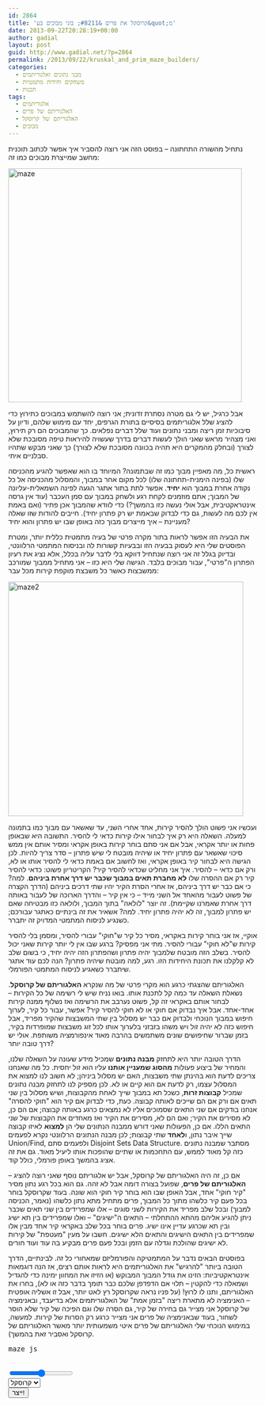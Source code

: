 ```yaml
---
id: 2864
title: 'קרוסקל את פרים &#8211; בוני מבוכים בע&quot;מ'
date: 2013-09-22T20:28:19+00:00
author: gadial
layout: post
guid: http://www.gadial.net/?p=2864
permalink: /2013/09/22/kruskal_and_prim_maze_builders/
categories:
  - מבני נתונים ואלגוריתמים
  - משחקים וחידות מתמטיות
  - תכנות
tags:
  - אלגוריתמים
  - האלגוריתם של פרים
  - האלגוריתם של קרוסקל
  - מבוכים
---
```

נתחיל מהשורה התחתונה &#8211; בפוסט הזה אני רוצה להסביר איך אפשר לכתוב תוכנית מחשב שמייצרת מבוכים כמו זה:

[<img src="http://www.gadial.net/wp-content/uploads/2013/09/maze.png" alt="maze" width="472" height="472" class="alignnone size-full wp-image-2865" />](http://www.gadial.net/wp-content/uploads/2013/09/maze.png)

אבל כרגיל, יש לי גם מטרה נסתרת זדונית; אני רוצה להשתמש במבוכים כתירוץ כדי להציג שלל אלגוריתמים בסיסיים בתורת הגרפים, יחד עם מימוש שלהם, ודיון על סיבוכיות זמן ריצה ומבני נתונים ועוד שלל דברים נפלאים. כך שהמבוכים הם רק תירוץ, ואני מצהיר מראש שאני הולך לעשות דברים בדרך שעשויה להיראות טיפה מסובכת שלא לצורך (ובחלק מהמקרים היא תהיה בכוונה מסובכת שלא לצורך) כך שאני מבקש שתהיו סבלניים איתי.

ראשית כל, מה מאפיין מבוך כמו זה שבתמונה? המיוחד בו הוא שאפשר להגיע מהכניסה שלו (בפינה הימנית-תחתונה שלו) לכל מקום אחר במבוך, והמסלול מהכניסה אל כל נקודה אחרת במבוך הוא **יחיד**. אפשר לתת בתור אתגר הגעה לפינה השמאלית-עליונה של המבוך; אתם מוזמנים לקחת רגע ולשחק במבוך עם סמן העכבר (עוד אין גרסה אינטראקטיבית, אבל אולי נעשה כזו בהמשך?) כדי לוודא שהמבוך אכן פתיר (ואם באמת אין לכם מה לעשות, גם כדי לבדוק שבאמת יש רק פתרון יחיד). חייבים להודות שזו שאלה מעניינת &#8211; איך מייצרים מבוך כזה באופן שבו יש פתרון והוא יחיד?

את הבעיה הזו אפשר לראות בתור מקרה פרטי של בעיה מתמטית כללית יותר, ומטרת הפוסטים שלי היא לעסוק בבעיה הזו ובבעיות קשורות לה ובניסוח המתמטי הרלוונטי, ובדיוק בגלל זה אני רוצה שנתחיל דווקא בלי לדבר עליה בכלל, אלא נציג את רעיון הפתרון ה"פרטי", עבור מבוכים בלבד. הגישה שלי היא כזו &#8211; אני מתחיל ממבוך שמורכב ממשבצות כאשר כל משבצת מוקפת קירות מכל עבר:

[<img src="http://www.gadial.net/wp-content/uploads/2013/09/maze2.png" alt="maze2" width="475" height="473" class="alignnone size-full wp-image-2867" />](http://www.gadial.net/wp-content/uploads/2013/09/maze2.png)

ועכשיו אני פשוט הולך להסיר קירות, אחד אחרי השני, עד שאשאר עם מבוך כמו בתמונה למעלה. השאלה היא רק איך לבחור אילו קירות כדאי לי להסיר. התשובה היא שבאופן פחות או יותר אקראי, אבל אם אני סתם בוחר קירות באופן אקראי ומסיר אותם אין ממש סיכוי שאשאר עם פתרון יחיד או שיהיה מובטח לי שיש פתרון &#8211; סדר צריך להיות. לכן הגישה היא לבחור קיר באופן אקראי, ואז לחשוב אם באמת כדאי לי להסיר אותו או לא, ורק אם כדאי &#8211; להסיר. איך אני מחליט שכדאי להסיר קיר? הקריטריון פשוט: כדאי להסיר קיר רק אם ההסרה שלו **לא מחברת תאים במבוך שכבר יש דרך אחרת ביניהם**. למה? כי אם כבר יש דרך ביניהם, אז אחרי הסרת הקיר יהיו שתי דרכים ביניהם (הדרך הקצרה של פשוט לעבור מהאחד אל השני מייד &#8211; כי אין קיר &#8211; והדרך הארוכה של לעבור באותה דרך אחרת שאמרנו שקיימת). זה יוצר "לולאה" בתוך המבוך, ולולאה כזו מבטיחה שאם יש פתרון למבוך, זה לא יהיה פתרון יחיד. למה? אשאיר את זה בינתיים כאתגר עבורכם; כשנגיע לניסוח המתמטי המדויק זה יתברר.

אוקיי, אז אני בוחר קירות באקראי, מסיר כל קיר ש"חוקי" עבורי להסיר, ומסמן בלי להסיר קירות ש"לא חוקי" עבורי להסיר. מתי אני מפסיק? ברגע שבו אין לי יותר קירות שאני יכול להסיר. בשלב הזה מובטח שלמבוך יהיה פתרון ושהפתרון הזה יהיה יחיד, כי בשום שלב לא קלקלנו את תכונת היחידות הזו. רגע, למה מובטח שיהיה פתרון? הנה לכם עוד אתגר שיתברר כשאגיע לניסוח המתמטי הפורמלי.

האלגוריתם שהצגתי כרגע הוא מקרי פרטי של מה שנקרא **האלגוריתם של קרוסקל**. נשאלת השאלה עד כמה קל לתכנת אותו. בואו נניח שיש לי רשימה של כל הקירות &#8211; לבחור אותם באקראי זה קל, פשוט נערבב את הרשימה ואז נשלוף ממנה קירות אחד-אחד. אבל איך נבדוק אם חוקי או לא חוקי להסיר קיר? אפשר, עבור כל קיר, לערוך חיפוש במבוך הנוכחי ולבדוק אם כבר יש מסלול בין שתי המשבצות שהקיר מפריד, אבל חיפוש כזה לא יהיה זול ויש משהו בזבזני בלערוך אותו לכל זוג משבצות שמופרדות בקיר, בזמן שברור שחיפושים שונים משתמשים בהרבה מאוד אינפורמציה משותפת. אולי יש דרך טובה יותר?

הדרך הטובה יותר היא לתחזק **מבנה נתונים** שמכיל מידע שעונה על השאלה שלנו, והמחיר של ביצוע פעולות **מהסוג שמעניין אותנו** עליו הוא זול יחסית. כל מה שאנחנו צריכים לדעת הוא בהינתן שתי משבצות, האם יש מסלול ביניהן; לא חשוב לנו למצוא את המסלול עצמו, רק לדעת אם הוא קיים או לא. לכן מספיק לנו לתחזק מבנה נתונים שמכיל **קבוצות זרות**, כשכל תא במבוך שייך לאחת מהקבוצות, ושיש מסלול בין שני תאים אם ורק אם הם שייכים לאותה קבוצה. כעת, כדי לבדוק אם קיר הוא "חוקי להסרה" אנחנו בודקים אם שני התאים שסמוכים אליו לא נמצאים כרגע באותה קבוצה; אם הם כן, לא מסירים את הקיר; ואם הם לא, מסירים את הקיר ואז מאחדים את הקבוצות של שני התאים הללו. אם כן, הפעולות שאני דורש ממבנה הנתונים שלי הן **למצוא** לאיזו קבוצה שייך איבר נתון, ו**לאחד** שתי קבוצות; לכן מבנה הנתונים הרלוונטי נקרא לפעמים Union/Find, ולפעמים סתם Disjoint Sets Data Structure. מסתבר שמבנה נתונים כזה קל מאוד לממש, עם התחכמות או שתיים שהופכות אותו ליעיל מאוד. גם את זה אציג בהמשך באופן פורמלי, כולל קוד.

אם כן, זה היה האלגוריתם של קרוסקל, אבל יש אלגוריתם נוסף שאני רוצה להציג &#8211; **האלגוריתם של פרים**, שפועל בצורה דומה אבל לא זהה. גם הוא בכל רגע נתון מסיר "קיר חוקי" אחד, אבל האופן שבו הוא בוחר קיר חוקי הוא שונה. בעוד שקרוסקל בוחר בכל פעם קיר כלשהו מתוך כל המבוך, פרים מתחיל מתא נתון כלשהו (נאמר, הכניסה למבוך) ובכל שלב מפריד את הקירות לשני סוגים &#8211; אלו שמפרידים בין שני תאים שכבר ניתן להגיע אליהם מהתא ההתחלתי &#8211; התאים ה"ישיגים" &#8211; ואלו שמפרידים בין תא ישיג ובין תא שכרגע עדיין אינו ישיג. פרים בוחר בכל שלב באקראי קיר אחד מבין אלו שמפרידים בין התאים הישיגים והתאים הלא ישיגים. חשבו על מעין "מעטפת" של קירות לא ישיגים שהולכת וגדלה עם הזמן ובכל פעם פרים מבקיע בה עוד ועוד חורים.

בפוסטים הבאים נדבר על המתמטיקה והפורמליזם שמאחורי כל זה. לבינתיים, הדרך הטובה ביותר "להרגיש" את האלגוריתמים היא לראות אותם רצים, אז הנה דוגמאות אינטראקטיביות: הזינו את גודל המבוך המבוקש (או הזיזו את המחוון ימינה כדי להגדיל ושמאלה כדי להקטין &#8211; תלוי אם הדפדפן שלכם כבר תומך בדבר כזה או לא), בחרו את האלגוריתם, ותנו לו לרוץ! (על פניו נראה שקרוסקל רץ לאט יותר, אבל זו אשליה אופטית &#8211; האנימציה לא מתארת ריצה "בזמן אמת" של האלגוריתמים אלא בדיעבד, ובאנימציה של קרוסקל אני מצייר גם בחירה של קיר, גם הסרה שלו וגם הפיכה של קיר שלא הוסר לשחור, בעוד שבאנימציה של פרים אני מצייר כרגע רק הסרות של קירות. למעשה, במימוש הנוכחי שלי האלגוריתם של פרים איטי משמעותית יותר מאשר האלגוריתם של קרוסקל ואסביר זאת בהמשך).

<pre class="brush: coldfusion; title: ; notranslate" title="">maze_js</pre>

<span><br /> <input type="range" min="2" max="20" id="maze_size" dir="ltr" /><br /> <select id="alg_type"><option value="kruskal">קרוסקל</option><option value="prim">פרים</option></select><br /> <input type="button" value="ייצר!" onclick="Game.animate_generation()" /><br /> </span>  
  
<canvas id="canvas" width="600" height="600">  
</canvas>